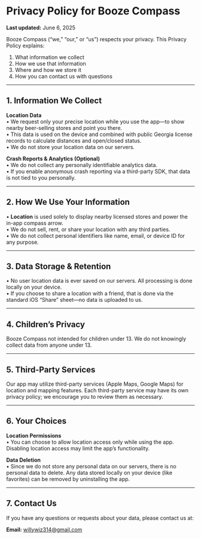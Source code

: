 
# Privacy Policy for Booze Compass

**Last updated:** June 6, 2025

Booze Compass (“we,” “our,” or “us”) respects your privacy. This Privacy Policy explains:
1. What information we collect  
2. How we use that information  
3. Where and how we store it  
4. How you can contact us with questions

---

## 1. Information We Collect

**Location Data**  
• We request only your precise location while you use the app—to show nearby beer-selling stores and point you there.  
• This data is used on the device and combined with public Georgia license records to calculate distances and open/closed status.  
• We do not store your location data on our servers.

**Crash Reports & Analytics (Optional)**  
• We do not collect any personally identifiable analytics data.  
• If you enable anonymous crash reporting via a third-party SDK, that data is not tied to you personally.

---

## 2. How We Use Your Information

• **Location** is used solely to display nearby licensed stores and power the in-app compass arrow.  
• We do not sell, rent, or share your location with any third parties.  
• We do not collect personal identifiers like name, email, or device ID for any purpose.

---

## 3. Data Storage & Retention

• No user location data is ever saved on our servers. All processing is done locally on your device.  
• If you choose to share a location with a friend, that is done via the standard iOS “Share” sheet—no data is uploaded to us.

---

## 4. Children’s Privacy

Booze Compass not intended for children under 13. We do not knowingly collect data from anyone under 13.

---

## 5. Third-Party Services

Our app may utilize third-party services (Apple Maps, Google Maps) for location and mapping features. Each third-party service may have its own privacy policy; we encourage you to review them as necessary.

---

## 6. Your Choices

**Location Permissions**  
• You can choose to allow location access only while using the app. Disabling location access may limit the app’s functionality.  

**Data Deletion**  
• Since we do not store any personal data on our servers, there is no personal data to delete. Any data stored locally on your device (like favorites) can be removed by uninstalling the app.

---

## 7. Contact Us

If you have any questions or requests about your data, please contact us at:

**Email:** willywiz314@gmail.com
